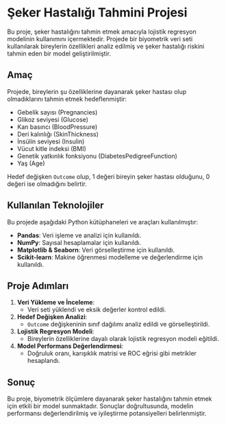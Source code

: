 # Şeker Hastalığı Tahmini Projesi

Bu proje, şeker hastalığını tahmin etmek amacıyla lojistik regresyon modelinin kullanımını içermektedir. Projede bir biyometrik veri seti kullanılarak bireylerin özellikleri analiz edilmiş ve şeker hastalığı riskini tahmin eden bir model geliştirilmiştir.

## Amaç
Projede, bireylerin şu özelliklerine dayanarak şeker hastası olup olmadıklarını tahmin etmek hedeflenmiştir:
- Gebelik sayısı (Pregnancies)
- Glikoz seviyesi (Glucose)
- Kan basıncı (BloodPressure)
- Deri kalınlığı (SkinThickness)
- İnsülin seviyesi (Insulin)
- Vücut kitle indeksi (BMI)
- Genetik yatkınlık fonksiyonu (DiabetesPedigreeFunction)
- Yaş (Age)

Hedef değişken `Outcome` olup, 1 değeri bireyin şeker hastası olduğunu, 0 değeri ise olmadığını belirtir.

## Kullanılan Teknolojiler
Bu projede aşağıdaki Python kütüphaneleri ve araçları kullanılmıştır:
- **Pandas**: Veri işleme ve analizi için kullanıldı.
- **NumPy**: Sayısal hesaplamalar için kullanıldı.
- **Matplotlib & Seaborn**: Veri görselleştirme için kullanıldı.
- **Scikit-learn**: Makine öğrenmesi modelleme ve değerlendirme için kullanıldı.

## Proje Adımları
1. **Veri Yükleme ve İnceleme**:
   - Veri seti yüklendi ve eksik değerler kontrol edildi.
2. **Hedef Değişken Analizi**:
   - `Outcome` değişkeninin sınıf dağılımı analiz edildi ve görselleştirildi.
3. **Lojistik Regresyon Modeli**:
   - Bireylerin özelliklerine dayalı olarak lojistik regresyon modeli eğitildi.
4. **Model Performans Değerlendirmesi**:
   - Doğruluk oranı, karışıklık matrisi ve ROC eğrisi gibi metrikler hesaplandı.

## Sonuç
Bu proje, biyometrik ölçümlere dayanarak şeker hastalığını tahmin etmek için etkili bir model sunmaktadır. Sonuçlar doğrultusunda, modelin performansı değerlendirilmiş ve iyileştirme potansiyelleri belirlenmiştir.


